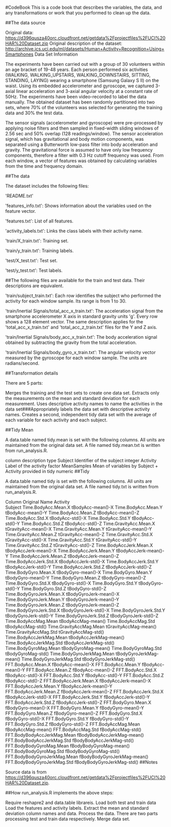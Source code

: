 #CodeBook
This is a code book that describes the variables, the data, and any transformations or work that you performed to clean up the data.

##The data source

Original data: https://d396qusza40orc.cloudfront.net/getdata%2Fprojectfiles%2FUCI%20HAR%20Dataset.zip
Original description of the dataset: http://archive.ics.uci.edu/ml/datasets/Human+Activity+Recognition+Using+Smartphones
Data Set Information

The experiments have been carried out with a group of 30 volunteers within an age bracket of 19-48 years. Each person performed six activities (WALKING, WALKING_UPSTAIRS, WALKING_DOWNSTAIRS, SITTING, STANDING, LAYING) wearing a smartphone (Samsung Galaxy S II) on the waist. Using its embedded accelerometer and gyroscope, we captured 3-axial linear acceleration and 3-axial angular velocity at a constant rate of 50Hz. The experiments have been video-recorded to label the data manually. The obtained dataset has been randomly partitioned into two sets, where 70% of the volunteers was selected for generating the training data and 30% the test data.

The sensor signals (accelerometer and gyroscope) were pre-processed by applying noise filters and then sampled in fixed-width sliding windows of 2.56 sec and 50% overlap (128 readings/window). The sensor acceleration signal, which has gravitational and body motion components, was separated using a Butterworth low-pass filter into body acceleration and gravity. The gravitational force is assumed to have only low frequency components, therefore a filter with 0.3 Hz cutoff frequency was used. From each window, a vector of features was obtained by calculating variables from the time and frequency domain.

##The data

The dataset includes the following files:

'README.txt'

'features_info.txt': Shows information about the variables used on the feature vector.

'features.txt': List of all features.

'activity_labels.txt': Links the class labels with their activity name.

'train/X_train.txt': Training set.

'train/y_train.txt': Training labels.

'test/X_test.txt': Test set.

'test/y_test.txt': Test labels.

##The following files are available for the train and test data. Their descriptions are equivalent.

'train/subject_train.txt': Each row identifies the subject who performed the activity for each window sample. Its range is from 1 to 30.

'train/Inertial Signals/total_acc_x_train.txt': The acceleration signal from the smartphone accelerometer X axis in standard gravity units 'g'. Every row shows a 128 element vector. The same description applies for the 'total_acc_x_train.txt' and 'total_acc_z_train.txt' files for the Y and Z axis.

'train/Inertial Signals/body_acc_x_train.txt': The body acceleration signal obtained by subtracting the gravity from the total acceleration.

'train/Inertial Signals/body_gyro_x_train.txt': The angular velocity vector measured by the gyroscope for each window sample. The units are radians/second.

##Transformation details

There are 5 parts:

Merges the training and the test sets to create one data set.
Extracts only the measurements on the mean and standard deviation for each measurement.
Uses descriptive activity names to name the activities in the data set###Appropriately labels the data set with   descriptive activity names.
Creates a second, independent tidy data set with the average of each variable for each activity and each subject.

##Tidy Mean

A data.table named tidy.mean is set with the following columns. All units are maintained from the original data set. A file named tidy.mean.txt is written from run_analysis.R.

column	description	type
Subject	Identifier of the subject	integer
Activity	Label of the activity	factor
MeanSamples	Mean of variables by Subject + Activity provided in tidy	numeric
##Tidy

A data.table named tidy is set with the following columns. All units are maintained from the original data set. A file named tidy.txt is written from run_analysis.R.

Column	Original Name
Activity	
Subject	
Time.BodyAcc.Mean.X	tBodyAcc-mean()-X
Time.BodyAcc.Mean.Y	tBodyAcc-mean()-Y
Time.BodyAcc.Mean.Z	tBodyAcc-mean()-Z
Time.BodyAcc.Std.X	tBodyAcc-std()-X
Time.BodyAcc.Std.Y	tBodyAcc-std()-Y
Time.BodyAcc.Std.Z	tBodyAcc-std()-Z
Time.GravityAcc.Mean.X	tGravityAcc-mean()-X
Time.GravityAcc.Mean.Y	tGravityAcc-mean()-Y
Time.GravityAcc.Mean.Z	tGravityAcc-mean()-Z
Time.GravityAcc.Std.X	tGravityAcc-std()-X
Time.GravityAcc.Std.Y	tGravityAcc-std()-Y
Time.GravityAcc.Std.Z	tGravityAcc-std()-Z
Time.BodyAccJerk.Mean.X	tBodyAccJerk-mean()-X
Time.BodyAccJerk.Mean.Y	tBodyAccJerk-mean()-Y
Time.BodyAccJerk.Mean.Z	tBodyAccJerk-mean()-Z
Time.BodyAccJerk.Std.X	tBodyAccJerk-std()-X
Time.BodyAccJerk.Std.Y	tBodyAccJerk-std()-Y
Time.BodyAccJerk.Std.Z	tBodyAccJerk-std()-Z
Time.BodyGyro.Mean.X	tBodyGyro-mean()-X
Time.BodyGyro.Mean.Y	tBodyGyro-mean()-Y
Time.BodyGyro.Mean.Z	tBodyGyro-mean()-Z
Time.BodyGyro.Std.X	tBodyGyro-std()-X
Time.BodyGyro.Std.Y	tBodyGyro-std()-Y
Time.BodyGyro.Std.Z	tBodyGyro-std()-Z
Time.BodyGyroJerk.Mean.X	tBodyGyroJerk-mean()-X
Time.BodyGyroJerk.Mean.Y	tBodyGyroJerk-mean()-Y
Time.BodyGyroJerk.Mean.Z	tBodyGyroJerk-mean()-Z
Time.BodyGyroJerk.Std.X	tBodyGyroJerk-std()-X
Time.BodyGyroJerk.Std.Y	tBodyGyroJerk-std()-Y
Time.BodyGyroJerk.Std.Z	tBodyGyroJerk-std()-Z
Time.BodyAccMag.Mean	tBodyAccMag-mean()
Time.BodyAccMag.Std	tBodyAccMag-std()
Time.GravityAccMag.Mean	tGravityAccMag-mean()
Time.GravityAccMag.Std	tGravityAccMag-std()
Time.BodyAccJerkMag.Mean	tBodyAccJerkMag-mean()
Time.BodyAccJerkMag.Std	tBodyAccJerkMag-std()
Time.BodyGyroMag.Mean	tBodyGyroMag-mean()
Time.BodyGyroMag.Std	tBodyGyroMag-std()
Time.BodyGyroJerkMag.Mean	tBodyGyroJerkMag-mean()
Time.BodyGyroJerkMag.Std	tBodyGyroJerkMag-std()
FFT.BodyAcc.Mean.X	fBodyAcc-mean()-X
FFT.BodyAcc.Mean.Y	fBodyAcc-mean()-Y
FFT.BodyAcc.Mean.Z	fBodyAcc-mean()-Z
FFT.BodyAcc.Std.X	fBodyAcc-std()-X
FFT.BodyAcc.Std.Y	fBodyAcc-std()-Y
FFT.BodyAcc.Std.Z	fBodyAcc-std()-Z
FFT.BodyAccJerk.Mean.X	fBodyAccJerk-mean()-X
FFT.BodyAccJerk.Mean.Y	fBodyAccJerk-mean()-Y
FFT.BodyAccJerk.Mean.Z	fBodyAccJerk-mean()-Z
FFT.BodyAccJerk.Std.X	fBodyAccJerk-std()-X
FFT.BodyAccJerk.Std.Y	fBodyAccJerk-std()-Y
FFT.BodyAccJerk.Std.Z	fBodyAccJerk-std()-Z
FFT.BodyGyro.Mean.X	fBodyGyro-mean()-X
FFT.BodyGyro.Mean.Y	fBodyGyro-mean()-Y
FFT.BodyGyro.Mean.Z	fBodyGyro-mean()-Z
FFT.BodyGyro.Std.X	fBodyGyro-std()-X
FFT.BodyGyro.Std.Y	fBodyGyro-std()-Y
FFT.BodyGyro.Std.Z	fBodyGyro-std()-Z
FFT.BodyAccMag.Mean	fBodyAccMag-mean()
FFT.BodyAccMag.Std	fBodyAccMag-std()
FFT.BodyBodyAccJerkMag.Mean	fBodyBodyAccJerkMag-mean()
FFT.BodyBodyAccJerkMag.Std	fBodyBodyAccJerkMag-std()
FFT.BodyBodyGyroMag.Mean	fBodyBodyGyroMag-mean()
FFT.BodyBodyGyroMag.Std	fBodyBodyGyroMag-std()
FFT.BodyBodyGyroJerkMag.Mean	fBodyBodyGyroJerkMag-mean()
FFT.BodyBodyGyroJerkMag.Std	fBodyBodyGyroJerkMag-std()
##Notes

Source data is from https://d396qusza40orc.cloudfront.net/getdata%2Fprojectfiles%2FUCI%20HAR%20Dataset.zip.

##How run_analysis.R implements the above steps:

Require reshapre2 and data.table librareis.
Load both test and train data
Load the features and activity labels.
Extract the mean and standard deviation column names and data.
Process the data. There are two parts processing test and train data respectively.
Merge data set.
